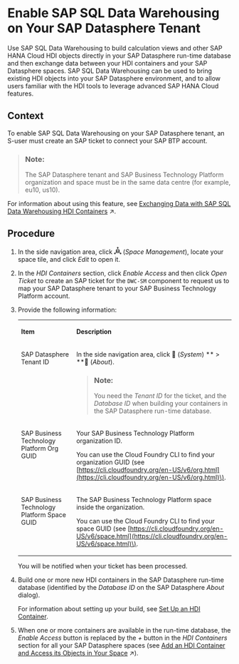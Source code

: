 <!-- loioe9a287849ccf41bb8a132d12dd3fdc8f -->

<link rel="stylesheet" type="text/css" href="../css/sap-icons.css"/>

# Enable SAP SQL Data Warehousing on Your SAP Datasphere Tenant

Use SAP SQL Data Warehousing to build calculation views and other SAP HANA Cloud HDI objects directly in your SAP Datasphere run-time database and then exchange data between your HDI containers and your SAP Datasphere spaces. SAP SQL Data Warehousing can be used to bring existing HDI objects into your SAP Datasphere environment, and to allow users familiar with the HDI tools to leverage advanced SAP HANA Cloud features.



## Context

To enable SAP SQL Data Warehousing on your SAP Datasphere tenant, an S-user must create an SAP ticket to connect your SAP BTP account.

> ### Note:  
> The SAP Datasphere tenant and SAP Business Technology Platform organization and space must be in the same data centre \(for example, eu10, us10\).

For information about using this feature, see [Exchanging Data with SAP SQL Data Warehousing HDI Containers](https://help.sap.com/viewer/be5967d099974c69b77f4549425ca4c0/cloud/en-US/1aec7ca95af24208a61c1a444b249d95.html "Use SAP SQL Data Warehousing to build calculation views and other SAP HANA Cloud HDI objects directly in your SAP Datasphere run-time database and then exchange data between your HDI containers and your SAP Datasphere spaces. SAP SQL Data Warehousing can be used to bring existing HDI objects into your SAP Datasphere environment, and to allow users familiar with the HDI tools to leverage advanced SAP HANA Cloud features.") :arrow_upper_right:.



<a name="loioe9a287849ccf41bb8a132d12dd3fdc8f__steps_xxb_cty_tsb"/>

## Procedure

1.  In the side navigation area, click ![](../images/Space_Management_a868247.png) \(*Space Management*\), locate your space tile, and click *Edit* to open it.

2.  In the *HDI Containers* section, click *Enable Access* and then click *Open Ticket* to create an SAP ticket for the `DWC-SM` component to request us to map your SAP Datasphere tenant to your SAP Business Technology Platform account.

3.  Provide the following information:


    <table>
    <tr>
    <th valign="top">

    Item


    
    </th>
    <th valign="top">

    Description


    
    </th>
    </tr>
    <tr>
    <td valign="top">
    
    SAP Datasphere Tenant ID


    
    </td>
    <td valign="top">
    
    In the side navigation area, click <span class="FPA-icons"></span> \(*System*\) ** \> **<span class="FPA-icons"></span> \(*About*\).

    > ### Note:  
    > You need the *Tenant ID* for the ticket, and the *Database ID* when building your containers in the SAP Datasphere run-time database.


    
    </td>
    </tr>
    <tr>
    <td valign="top">
    
    SAP Business Technology Platform Org GUID


    
    </td>
    <td valign="top">
    
    Your SAP Business Technology Platform organization ID.

    You can use the Cloud Foundry CLI to find your organization GUID \(see [https://cli.cloudfoundry.org/en-US/v6/org.html](https://cli.cloudfoundry.org/en-US/v6/org.html)\).


    
    </td>
    </tr>
    <tr>
    <td valign="top">
    
    SAP Business Technology Platform Space GUID


    
    </td>
    <td valign="top">
    
    The SAP Business Technology Platform space inside the organization.

    You can use the Cloud Foundry CLI to find your space GUID \(see [https://cli.cloudfoundry.org/en-US/v6/space.html](https://cli.cloudfoundry.org/en-US/v6/space.html)\).


    
    </td>
    </tr>
    </table>
    
    You will be notified when your ticket has been processed.

4.  Build one or more new HDI containers in the SAP Datasphere run-time database \(identified by the *Database ID* on the SAP Datasphere *About* dialog\).

    For information about setting up your build, see [Set Up an HDI Container](https://help.sap.com/docs/HANA_SERVICE_CF/cc53ad464a57404b8d453bbadbc81ceb/93cdbb1bd50d49fe872e7b648a4d9677.html?locale=en-US&version=Cloud).

5.  When one or more containers are available in the run-time database, the *Enable Access* button is replaced by the *\+* button in the *HDI Containers* section for all your SAP Datasphere spaces \(see [Add an HDI Container and Access its Objects in Your Space](https://help.sap.com/viewer/be5967d099974c69b77f4549425ca4c0/cloud/en-US/5d55da5514b240ff8d3a970bf7dc6705.html "To access calculation views and other HDI objects as sources for your views and data flows, you must add the HDI container to your SAP Datasphere space.") :arrow_upper_right:\).


